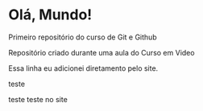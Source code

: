 # Olá, Mundo!
 Primeiro repositório do curso de Git e Github

Repositório criado durante uma aula do Curso em Video

Essa linha eu adicionei diretamento pelo site.

teste

teste
teste no site
